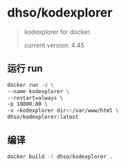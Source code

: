 # dhso/kodexplorer
> kodexplorer for docker.
> 
> current version: 4.45


## 运行 run
```bash
docker run -d \
--name kodexplorer \
--restart=always \
-p 10800:80 \
-v <kodexplorer dir>:/var/www/html \
dhso/kodexplorer:latest
```

## 编译
```bash
docker build -t dhso/kodexplorer .
```
